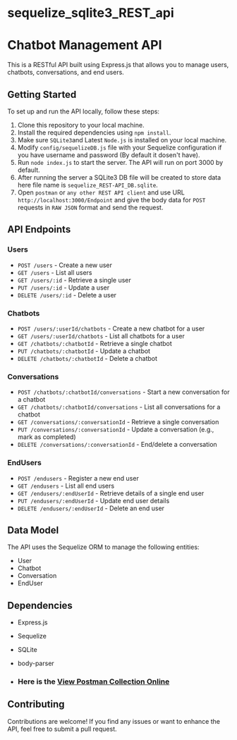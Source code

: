 # sequelize_sqlite3_REST_api

# Chatbot Management API

This is a RESTful API built using Express.js that allows you to manage users, chatbots, conversations, and end users.

## Getting Started

To set up and run the API locally, follow these steps:

1. Clone this repository to your local machine.
2. Install the required dependencies using `npm install`.
3. Make sure `SQLite3`and Latest `Node.js` is installed on your local machine.
4. Modify `config/sequelizeDB.js` file with your Sequelize configuration if you have username and password (By default it dosen't have).
5. Run `node index.js` to start the server. The API will run on port 3000 by default.
6. After running the server a SQLite3 DB file will be created to store data here file name is `sequelize_REST-API_DB.sqlite`.
7. Open `postman` or `any other REST API client` and use URL `http://localhost:3000/Endpoint` and give the body data for `POST` requests in `RAW JSON` format and send the request.

## API Endpoints

### Users

- `POST /users` - Create a new user
- `GET /users` - List all users
- `GET /users/:id` - Retrieve a single user
- `PUT /users/:id` - Update a user
- `DELETE /users/:id` - Delete a user

### Chatbots

- `POST /users/:userId/chatbots` - Create a new chatbot for a user
- `GET /users/:userId/chatbots` - List all chatbots for a user
- `GET /chatbots/:chatbotId` - Retrieve a single chatbot
- `PUT /chatbots/:chatbotId` - Update a chatbot
- `DELETE /chatbots/:chatbotId` - Delete a chatbot

### Conversations

- `POST /chatbots/:chatbotId/conversations` - Start a new conversation for a chatbot
- `GET /chatbots/:chatbotId/conversations` - List all conversations for a chatbot
- `GET /conversations/:conversationId` - Retrieve a single conversation
- `PUT /conversations/:conversationId` - Update a conversation (e.g., mark as completed)
- `DELETE /conversations/:conversationId` - End/delete a conversation

### EndUsers

- `POST /endusers` - Register a new end user
- `GET /endusers` - List all end users
- `GET /endusers/:endUserId` - Retrieve details of a single end user
- `PUT /endusers/:endUserId` - Update end user details
- `DELETE /endusers/:endUserId` - Delete an end user

## Data Model

The API uses the Sequelize ORM to manage the following entities:

- User
- Chatbot
- Conversation
- EndUser

## Dependencies

- Express.js
- Sequelize
- SQLite
- body-parser

- ### Here is the [View Postman Collection Online]([URL_TO_VIEWER](https://bigatomic0.postman.co/workspace/Team-Workspace~3ea72060-bfd4-48bc-8731-38afd284c90b/collection/15567099-789a332b-e352-483f-9f77-8227f07630c2?action=share&creator=15567099)https://bigatomic0.postman.co/workspace/Team-Workspace~3ea72060-bfd4-48bc-8731-38afd284c90b/collection/15567099-789a332b-e352-483f-9f77-8227f07630c2?action=share&creator=15567099)


## Contributing

Contributions are welcome! If you find any issues or want to enhance the API, feel free to submit a pull request.

